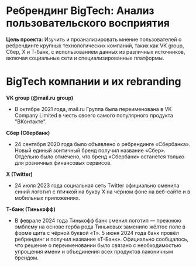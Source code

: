 # Ребрендинг BigTech: Анализ пользовательского восприятия

**Цель проекта**: Изучить и проанализировать мнение пользователей о ребрендинге крупных технологических компаний, таких как VK group, Сбер, X и Т-банк, с использованием данных из различных источников, включая социальные сети и специализированные платформы.


# BigTech компании и их rebranding 

**VK group (@mail.ru group)**

- В октябре 2021 года, mail.ru Группа была переименована в VK Company Limited в честь своего самого популярного продукта "ВКонтакте".

**Сбер (Сбербанк)**

- 24 сентября 2020 года было объявлено о ребрендинге «Сбербанка». Новый единый зонтичный бренд получил название «Сбер».
Отдельно было отмечено, что бренд «Сбербанк» останется только для розничных финансовых сервисов.

**X (Twitter)**

- 24 июля 2023 года социальная сеть Twitter официально сменила синий логотип с птичкой на букву X на чёрном фоне на веб-сайте и в мобильных приложениях.

**Т-банк (Тинькофф)**

- В феврале 2024 года Тинькофф банк сменил логотип — прежнюю эмблему на основе герба рода Тиньковых заменило жёлтое поле в форме щита с чёрной буквой «Т». 5 июня 2024 года банк провёл ребрендинг и получил название «Т-Банк». Официально сообщалось, что решение о переименовании было связано с необходимостью упрощения имени и объединения всех продуктов лаконичным брендом.
